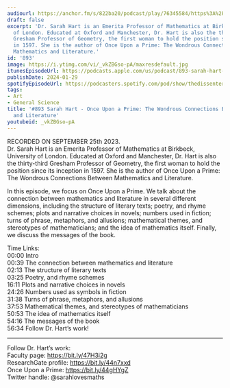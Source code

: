 ```yaml
---
audiourl: https://anchor.fm/s/822ba20/podcast/play/76345584/https%3A%2F%2Fd3ctxlq1ktw2nl.cloudfront.net%2Fstaging%2F2023-8-25%2F433c579a-8193-9149-fff3-88eedb244ee3.m4a
draft: false
excerpt: 'Dr. Sarah Hart is an Emerita Professor of Mathematics at Birkbeck, University
  of London. Educated at Oxford and Manchester, Dr. Hart is also the thirty-third
  Gresham Professor of Geometry, the first woman to hold the position since its inception
  in 1597. She is the author of Once Upon a Prime: The Wondrous Connections Between
  Mathematics and Literature.'
id: '893'
image: https://i.ytimg.com/vi/_vkZBGso-pA/maxresdefault.jpg
itunesEpisodeUrl: https://podcasts.apple.com/us/podcast/893-sarah-hart-once-upon-a-prime-the/id1451347236?i=1000643425127&uo=4
publishDate: 2024-01-29
spotifyEpisodeUrl: https://podcasters.spotify.com/pod/show/thedissenter/episodes/893-Sarah-Hart---Once-Upon-a-Prime-The-Wondrous-Connections-Between-Mathematics-and-Literature-e29ocpg
tags:
- Art
- General Science
title: '#893 Sarah Hart - Once Upon a Prime: The Wondrous Connections Between Mathematics
  and Literature'
youtubeid: _vkZBGso-pA
---
```

<div class="timelinks">

RECORDED ON SEPTEMBER 25th 2023.  
Dr. Sarah Hart is an Emerita Professor of Mathematics at Birkbeck, University of London. Educated at Oxford and Manchester, Dr. Hart is also the thirty-third Gresham Professor of Geometry, the first woman to hold the position since its inception in 1597. She is the author of Once Upon a Prime: The Wondrous Connections Between Mathematics and Literature.

In this episode, we focus on Once Upon a Prime. We talk about the connection between mathematics and literature in several different dimensions, including the structure of literary texts; poetry, and rhyme schemes; plots and narrative choices in novels; numbers used in fiction; turns of phrase, metaphors, and allusions; mathematical themes, and stereotypes of mathematicians; and the idea of mathematics itself. Finally, we discuss the messages of the book.

Time Links:  
<time>00:00</time> Intro  
<time>00:39</time> The connection between mathematics and literature  
<time>02:13</time> The structure of literary texts  
<time>03:25</time> Poetry, and rhyme schemes  
<time>16:11</time> Plots and narrative choices in novels  
<time>24:26</time> Numbers used as symbols in fiction  
<time>31:38</time> Turns of phrase, metaphors, and allusions  
<time>37:53</time> Mathematical themes, and stereotypes of mathematicians  
<time>50:53</time> The idea of mathematics itself  
<time>54:16</time> The messages of the book  
<time>56:34</time> Follow Dr. Hart’s work!

---

Follow Dr. Hart’s work:  
Faculty page: https://bit.ly/47H3i2g  
ResearchGate profile: https://bit.ly/44n7xxd  
Once Upon a Prime: https://bit.ly/44gHYgZ  
Twitter handle: @sarahlovesmaths
</div>

